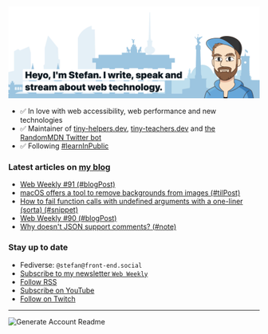 <img alt="Heyo, I'm Stefan. I write and speak about web technology." src="https://raw.githubusercontent.com/stefanjudis/stefanjudis/main/screenshot.png">

- ✅ In love with web accessibility, web performance and new technologies
- ✅ Maintainer of [tiny-helpers.dev](https://tiny-helpers.dev), [tiny-teachers.dev](https://tiny-teachers.dev/) and [the RandomMDN Twitter bot](https://twitter.com/randomMDN)
- ✅ Following [#learnInPublic](https://www.stefanjudis.com/today-i-learned/)
### Latest articles on [my blog](https://www.stefanjudis.com)

<!-- BLOG-POST-LIST:START -->
- [Web Weekly #91 &lpar;#blogPost&rpar;](https://www.stefanjudis.com/blog/web-weekly-91/)
- [macOS offers a tool to remove backgrounds from images &lpar;#tilPost&rpar;](https://www.stefanjudis.com/today-i-learned/macos-offers-a-tool-to-remove-backgrounds-from-images/)
- [How to fail function calls with undefined arguments with a one-liner &lpar;sorta&rpar; &lpar;#snippet&rpar;](https://www.stefanjudis.com/snippets/how-to-fail-function-calls-with-undefined-arguments-with-a-one-liner-sorta/)
- [Web Weekly #90 &lpar;#blogPost&rpar;](https://www.stefanjudis.com/blog/web-weekly-90/)
- [Why doesn&#39;t JSON support comments? &lpar;#note&rpar;](https://www.stefanjudis.com/notes/why-doesnt-json-support-comments/)
<!-- BLOG-POST-LIST:END -->

### Stay up to date

- Fediverse: `@stefan@front-end.social`
- [Subscribe to my newsletter `Web Weekly`](https://webweekly.email/)
- [Follow RSS](https://www.stefanjudis.com/feeds/)
- [Subscribe on YouTube](https://youtube.com/c/stefanjudis)
- [Follow on Twitch](https://www.twitch.tv/stefanjudis)

---

![Generate Account Readme](https://github.com/stefanjudis/stefanjudis/workflows/Generate%20Account%20Readme/badge.svg)
